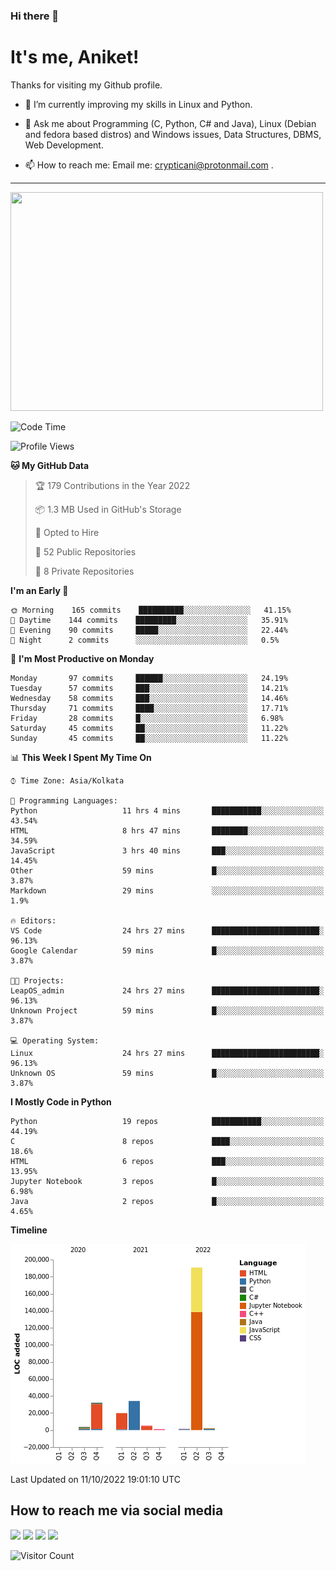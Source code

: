 ### Hi there 👋

   # It's me, Aniket!
   Thanks for visiting my Github profile.

<!--
**crypticani/crypticani** is a ✨ _special_ ✨ repository because its `README.md` (this file) appears on your GitHub profile. -->

- 🌱 I’m currently improving my skills in Linux and Python.

- 💬 Ask me about Programming (C, Python, C# and Java), Linux (Debian and fedora based distros) and Windows issues, Data Structures, DBMS, Web Development.

- 📫 How to reach me: Email me: crypticani@protonmail.com .

---

<a href="#"><img src="https://github-readme-stats.vercel.app/api?username=crypticani&show_icons=true&hide_border=false&layout=default&theme=dracula&count_private=true" width="500" height="350"></a>

<!--START_SECTION:waka-->
![Code Time](http://img.shields.io/badge/Code%20Time-162%20hrs%2050%20mins-blue)

![Profile Views](http://img.shields.io/badge/Profile%20Views-0-blue)

**🐱 My GitHub Data** 

> 🏆 179 Contributions in the Year 2022
 > 
> 📦 1.3 MB Used in GitHub's Storage 
 > 
> 💼 Opted to Hire
 > 
> 📜 52 Public Repositories 
 > 
> 🔑 8 Private Repositories  
 > 
**I'm an Early 🐤** 

```text
🌞 Morning    165 commits    ██████████░░░░░░░░░░░░░░░   41.15% 
🌆 Daytime    144 commits    █████████░░░░░░░░░░░░░░░░   35.91% 
🌃 Evening    90 commits     █████░░░░░░░░░░░░░░░░░░░░   22.44% 
🌙 Night      2 commits      ░░░░░░░░░░░░░░░░░░░░░░░░░   0.5%

```
📅 **I'm Most Productive on Monday** 

```text
Monday       97 commits     ██████░░░░░░░░░░░░░░░░░░░   24.19% 
Tuesday      57 commits     ███░░░░░░░░░░░░░░░░░░░░░░   14.21% 
Wednesday    58 commits     ███░░░░░░░░░░░░░░░░░░░░░░   14.46% 
Thursday     71 commits     ████░░░░░░░░░░░░░░░░░░░░░   17.71% 
Friday       28 commits     █░░░░░░░░░░░░░░░░░░░░░░░░   6.98% 
Saturday     45 commits     ██░░░░░░░░░░░░░░░░░░░░░░░   11.22% 
Sunday       45 commits     ██░░░░░░░░░░░░░░░░░░░░░░░   11.22%

```


📊 **This Week I Spent My Time On** 

```text
⌚︎ Time Zone: Asia/Kolkata

💬 Programming Languages: 
Python                   11 hrs 4 mins       ███████████░░░░░░░░░░░░░░   43.54% 
HTML                     8 hrs 47 mins       ████████░░░░░░░░░░░░░░░░░   34.59% 
JavaScript               3 hrs 40 mins       ███░░░░░░░░░░░░░░░░░░░░░░   14.45% 
Other                    59 mins             █░░░░░░░░░░░░░░░░░░░░░░░░   3.87% 
Markdown                 29 mins             ░░░░░░░░░░░░░░░░░░░░░░░░░   1.9%

🔥 Editors: 
VS Code                  24 hrs 27 mins      ████████████████████████░   96.13% 
Google Calendar          59 mins             █░░░░░░░░░░░░░░░░░░░░░░░░   3.87%

🐱‍💻 Projects: 
LeapOS_admin             24 hrs 27 mins      ████████████████████████░   96.13% 
Unknown Project          59 mins             █░░░░░░░░░░░░░░░░░░░░░░░░   3.87%

💻 Operating System: 
Linux                    24 hrs 27 mins      ████████████████████████░   96.13% 
Unknown OS               59 mins             █░░░░░░░░░░░░░░░░░░░░░░░░   3.87%

```

**I Mostly Code in Python** 

```text
Python                   19 repos            ███████████░░░░░░░░░░░░░░   44.19% 
C                        8 repos             ████░░░░░░░░░░░░░░░░░░░░░   18.6% 
HTML                     6 repos             ███░░░░░░░░░░░░░░░░░░░░░░   13.95% 
Jupyter Notebook         3 repos             █░░░░░░░░░░░░░░░░░░░░░░░░   6.98% 
Java                     2 repos             █░░░░░░░░░░░░░░░░░░░░░░░░   4.65%

```


**Timeline**

![Chart not found](https://raw.githubusercontent.com/crypticani/crypticani/master/charts/bar_graph.png) 


 Last Updated on 11/10/2022 19:01:10 UTC
<!--END_SECTION:waka-->

## How to reach me via social media
<p>
<a href="https://www.linkedin.com/in/crypticani/"><img src="https://img.shields.io/badge/-LinkedIn-blue?&style=for-the-badge&logo=linkedin&logoColor=white" height=30></a> 
<a href="https://twitter.com/crypticani"><img src="https://img.shields.io/badge/twitter-%231DA1F2.svg?&style=for-the-badge&logo=twitter&logoColor=white" height=30></a> 
<a href="https://www.quora.com/profile/Cryptic-Ani"><img src="https://img.shields.io/badge/-Quora-critical?&style=for-the-badge&logo=quora&logoColor=white" height=30></a>   
<a href="https://t.me/crypticani"><img src="https://img.shields.io/badge/-Telegram-informational?&style=for-the-badge&logo=telegram&logoColor=white" height=30></a> 

</p>

![Visitor Count](https://profile-counter.glitch.me/{crypticani}/count.svg)
